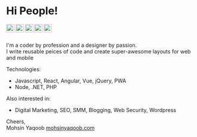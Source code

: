 # Hi People!

<a href="https://youtube.com/mohsinyaqoob">
  <img align="left" alt="Mohsin Yaqoob - Youtube" width="22px" src="https://cdn.jsdelivr.net/npm/simple-icons@v3/icons/youtube.svg"/>
</a>
<a href="https://linkedin.com/in/mohsinyaqoob">
  <img align="left" alt="Mohsin Yaqoob - LinkedIn" width="22px" src="https://cdn.jsdelivr.net/npm/simple-icons@v3/icons/linkedin.svg"/>
</a>
<a href="https://instagram.com/mohsinyaqoob">
  <img align="left" alt="Mohsin Yaqoob - Instagram" width="22px" src="https://cdn.jsdelivr.net/npm/simple-icons@v3/icons/instagram.svg"/>
</a>
<a href="https://twitter.com/mohsinyaqoob">
  <img align="left" alt="Mohsin Yaqoob - Twitter" width="22px" src="https://cdn.jsdelivr.net/npm/simple-icons@v3/icons/twitter.svg"/>
</a>
<a href="https://facebook.com/mohsinyaqoob">
  <img align="left" alt="Mohsin Yaqoob - Facebook" width="22px" src="https://cdn.jsdelivr.net/npm/simple-icons@v3/icons/facebook.svg"/>
</a>
<br />
<br />

I'm a coder by profession and a designer by passion.  
I write reusable peices of code and create super-awesome layouts for web and mobile


Technologies:
- Javascript, React, Angular, Vue, jQuery, PWA
- Node, .NET, PHP

Also interested in:
- Digital Marketing, SEO, SMM, Blogging, Web Security, Wordpress  

Cheers,  
Mohsin Yaqoob
[mohsinyaqoob.com](https://mohsinyaqoob.com/)
